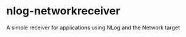 nlog-networkreceiver
====================

A simple receiver for applications using NLog and the Network target
